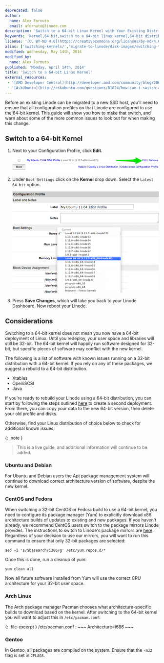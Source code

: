 ```yaml
---
deprecated: false
author:
  name: Alex Fornuto
  email: afornuto@linode.com
description: 'Switch to a 64-bit Linux Kernel with Your Existing Distribution.'
keywords: 'kernel,64 bit,switch to a 64-bit linux kernel,64-bit distribution,ubuntu,centos,fedora,debian,arch linux,gentoo,32-bit,migrate,disk'
license: '[CC BY-ND 4.0](https://creativecommons.org/licenses/by-nd/4.0)'
alias: ['switching-kernels/','migrate-to-linode/disk-images/switching-to-a-64bit-kernel/']
modified: Wednesday, May 14th, 2014
modified_by:
  name: Alex Fornuto
published: 'Monday, April 14th, 2014'
title: 'Switch to a 64-bit Linux Kernel'
external_resources:
 - '[AMD Developer Central](http://developer.amd.com/community/blog/2008/03/06/myths-and-facts-about-64-bit-linux/)'
 - '[AskUbuntu](http://askubuntu.com/questions/81824/how-can-i-switch-a-32-bit-installation-to-a-64-bit-one)'
---
```


Before an existing Linode can be migrated to a new SSD host, you'll need to ensure that all configuration profiles on that Linode are configured to use the 64-bit kernel. This guide will show you how to make that switch, and warn about some of the more common issues to look out for when making this change.

## Switch to a 64-bit Kernel

1.  Next to your Configuration Profile, click **Edit**.

    [![.](/docs/assets/1728-64bit1v3_small.png)](/docs/assets/1727-64bit1v3.png)

2.  Under `Boot Settings` click on the **Kernel** drop down. Select the `Latest 64 bit` option.

    [![.](/docs/assets/1726-64bit-2v3.png)](/docs/assets/1726-64bit-2v3.png)

3.  Press **Save Changes**, which will take you back to your Linode Dashboard. Now reboot your Linode.

## Considerations

Switching to a 64-bit kernel does not mean you now have a 64-bit deployment of Linux. Until you redeploy, your user space and libraries will still be 32-bit. The 64-bit kernel will happily run software designed for 32-bit, but specific pieces of software may conflict with the new kernel.

The following is a list of software with known issues running on a 32-bit distribution with a 64-bit kernel. If you rely on any of these packages, we suggest a rebuild to a 64-bit distribution.

-   Xtables
-   OpeniSCSI
-   Java

If you're ready to rebuild your Linode using a 64-bit distribution, you can start by following the steps outlined [here](/docs/migrate-to-linode/disk-images/disk-images-and-configuration-profiles/) to create a second deployment. From there, you can copy your data to the new 64-bit version, then delete your old profile and disks.

Otherwise, find your Linux distribution of choice below to check for additional known issues.

 {: .note }
>
> This is a live guide, and additional information will continue to be added.

### Ubuntu and Debian

For Ubuntu and Debian users the Apt package management system will continue to download correct architecture version of software, despite the new kernel.

### CentOS and Fedora

When switching a 32-bit CentOS or Fedora build to use a 64-bit kernel, you need to configure its package manager (Yum) to explicitly download x86 architecture builds of updates to existing and new packages. If you haven't already, we recommend CentOS users switch to the package mirrors Linode provides. The instructions to switch to Linode's package mirrors are [here](/docs/package-mirrors). Regardless of your decision to use our mirrors, you will want to run this command to ensure that only 32-bit packages are selected:

    sed -i 's/$basearch/i386/g' /etc/yum.repos.d/*

Once this is done, run a cleanup of yum:

    yum clean all

Now all future software installed from Yum will use the correct CPU architecture for your 32-bit user space.

### Arch Linux

The Arch package manager Pacman chooses what architecture-specific builds to download based on the kernel. After switching to the 64-bit kernel you will want to adjust this in `/etc/pacman.conf`:

{: .file-excerpt }
/etc/pacman.conf
:   ~~~
    Architecture=i686
    ~~~

### Gentoo

In Gentoo, all packages are compiled on the system. Ensure that the `-m32` flag is set in `CFLAGS`.